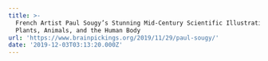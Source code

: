 ```yaml
---
title: >-
  French Artist Paul Sougy’s Stunning Mid-Century Scientific Illustrations of
  Plants, Animals, and the Human Body
url: 'https://www.brainpickings.org/2019/11/29/paul-sougy/'
date: '2019-12-03T03:13:20.000Z'
---
```

